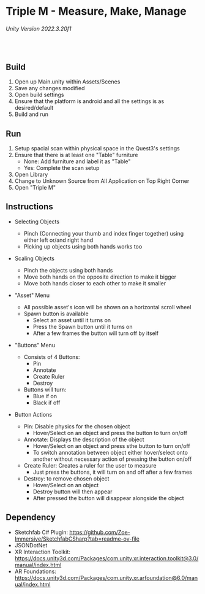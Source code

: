 # Triple M - Measure, Make, Manage
###### Unity Version 2022.3.20f1

<br>

## Build
1. Open up Main.unity within Assets/Scenes
2. Save any changes modified
3. Open build settings
4. Ensure that the platform is android and all the settings is as desired/default
5. Build and run


## Run
1. Setup spacial scan within physical space in the Quest3's settings
2. Ensure that there is at least one "Table" furniture
    - None: Add furniture and label it as "Table"
    - Yes: Complete the scan setup
3. Open Library
4. Change to Unknown Source from All Application on Top Right Corner
5. Open "Triple M"


## Instructions
- Selecting Objects
    - Pinch (Connecting your thumb and index finger together) using either left or/and right hand
    - Picking up objects using both hands works too

- Scaling Objects
    - Pinch the objects using both hands
    - Move both hands on the opposite direction to make it bigger
    - Move both hands closer to each other to make it smaller

- "Asset" Menu
    - All possible asset's icon will be shown on a horizontal scroll wheel 
    - Spawn button is available
        - Select an asset until it turns on
        - Press the Spawn button until it turns on
        - After a few frames the button will turn off by itself

- "Buttons" Menu
    - Consists of 4 Buttons: 
        - Pin 
        - Annotate
        - Create Ruler
        - Destroy 
    - Buttons will turn:
        - Blue if on
        - Black if off

- Button Actions
    - Pin: Disable physics for the chosen object
        - Hover/Select on an object and press the button to turn on/off
    - Annotate: Displays the description of the object
        - Hover/Select on an object and press sthe button to turn on/off
        - To switch annotation between object either hover/select onto another without necessary action of pressing the button on/off
    - Create Ruler: Creates a ruler for the user to measure
        - Just press the buttons, it will turn on and off after a few frames
    - Destroy: to remove chosen object
        - Hover/Select on an object
        - Destroy button will then appear
        - After pressed the button will disappear alongside the object


## Dependency
- Sketchfab C# Plugin: https://github.com/Zoe-Immersive/SketchfabCSharp?tab=readme-ov-file
- JSONDotNet
- XR Interaction Toolkit: https://docs.unity3d.com/Packages/com.unity.xr.interaction.toolkit@3.0/manual/index.html
- AR Foundations: https://docs.unity3d.com/Packages/com.unity.xr.arfoundation@6.0/manual/index.html
